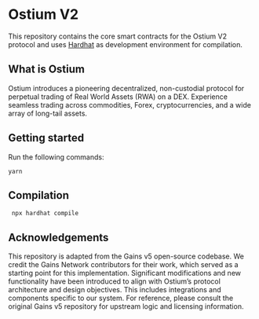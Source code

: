 # Ostium V2

This repository contains the core smart contracts for the Ostium V2 protocol and uses [Hardhat](https://github.com/NomicFoundation/hardhat) as development environment for compilation.

## What is Ostium

Ostium introduces a pioneering decentralized, non-custodial protocol for perpetual trading of Real World Assets (RWA) on a DEX.
Experience seamless trading across commodities, Forex, cryptocurrencies, and a wide array of long-tail assets.

## Getting started

Run the following commands:

```
yarn
```

## Compilation

```
 npx hardhat compile
```

## Acknowledgements

This repository is adapted from the Gains v5 open-source codebase. We credit the Gains Network contributors for their work, which served as a starting point for this implementation. Significant modifications and new functionality have been introduced to align with Ostium’s protocol architecture and design objectives. This includes integrations and components specific to our system.
For reference, please consult the original Gains v5 repository for upstream logic and licensing information.
